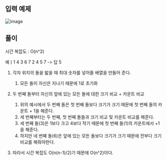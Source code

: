 입력 예제 
---------------

![image](https://user-images.githubusercontent.com/64742982/158796940-a23596f9-7145-431c-b107-531f295f7654.png)


풀이
-----------------

시간 복잡도 : O(n^2)

예 ) 1 4 3 6 7 2 4 5 7 -> 답 5 

1. 각자 위치의 돌을 밟을 때 최대 숫자를 넣어줄 배열을 만들어 준다.  

    1. 모든 돌이 자신은 지나기 때문에 1로 초기화

2. 두 번째 돌부터 자신의 앞에 있는 모든 돌에 대한 크기 비교 + 카운트 비교

    1. 위의 예시에서 두 번째 돌은 첫 번째 돌보다 크기가 크기 때문에 첫 번째 돌의 카운트 + 1을 해준다.
    2. 세 번째부터는 두 번째, 첫 번째 돌들과 크기 비교 및 카운트 비교를 해준다.
    3. 세 번째 돌(3)은 1보다 크고 4보다 작기 때문에 첫 번째 돌(1)의 카운트에서 +1을 해준다.
    4. 하지만 네 번째 돌(6)은 앞에 있는 모든 돌보다 크기가 크기 때문에 전부다 크기 비교를 해줘야한다.
 
 3. 따라서 시간 복잡도 O(n(n-1)/2)기 때문에 O(n^2)이다. 
